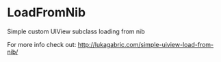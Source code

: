 # LoadFromNib
Simple custom UIView subclass loading from nib

For more info check out: http://lukagabric.com/simple-uiview-load-from-nib/
